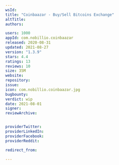 ```yaml
---
wsId: 
title: "Coinbaazar - Buy/Sell Bitcoins Exchange"
altTitle: 
authors:

users: 1000
appId: com.nobillio.coinbaazar
released: 2020-08-31
updated: 2021-08-27
version: "1.3.9"
stars: 4.4
ratings: 13
reviews: 10
size: 35M
website: 
repository: 
issue: 
icon: com.nobillio.coinbaazar.jpg
bugbounty: 
verdict: wip
date: 2021-08-01
signer: 
reviewArchive:


providerTwitter: 
providerLinkedIn: 
providerFacebook: 
providerReddit: 

redirect_from:

---
```



